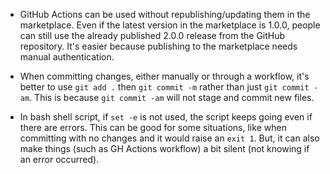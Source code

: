 - GitHub Actions can be used without republishing/updating them in the marketplace. Even if the latest version in the marketplace is 1.0.0, people can still use the already published 2.0.0 release from the GitHub repository. It's easier because publishing to the marketplace needs manual authentication.

- When committing changes, either manually or through a workflow, it's better to use `git add .` then `git commit -m` rather than just `git commit -am`. This is because `git commit -am` will not stage and commit new files.

- In bash shell script, if `set -e` is not used, the script keeps going even if there are errors. This can be good for some situations, like when committing with no changes and it would raise an `exit 1`. But, it can also make things (such as GH Actions workflow) a bit silent (not knowing if an error occurred).